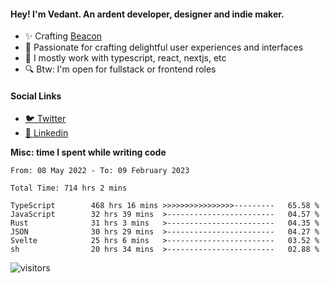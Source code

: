 #### Hey! I'm Vedant. An ardent developer, designer and indie maker.
- ✨ Crafting [Beacon](https://github.com/withbeacon/beacon)
- 💙 Passionate for crafting delightful user experiences and interfaces
- 🚀 I mostly work with typescript, react, nextjs, etc
- 🔍 Btw: I'm open for fullstack or frontend roles

#### Social Links
- [🐦 Twitter](https://twitter.com/vedantnn7)
- [💼 Linkedin](https://linkedin.com/in/vedant-nandwana)

**Misc: time I spent while writing code**
<!--START_SECTION:waka-->

```text
From: 08 May 2022 - To: 09 February 2023

Total Time: 714 hrs 2 mins

TypeScript        468 hrs 16 mins >>>>>>>>>>>>>>>>---------   65.58 %
JavaScript        32 hrs 39 mins  >------------------------   04.57 %
Rust              31 hrs 3 mins   >------------------------   04.35 %
JSON              30 hrs 29 mins  >------------------------   04.27 %
Svelte            25 hrs 6 mins   >------------------------   03.52 %
sh                20 hrs 34 mins  >------------------------   02.88 %
```

<!--END_SECTION:waka-->


<!--START_SECTION:activity-->
![visitors](https://visitor-badge.laobi.icu/badge?page_id=vedantnn71.vedantnn71)
<!--END_SECTION:activity-->
